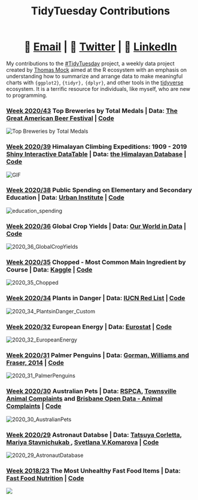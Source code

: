 # <div align="center"> <p>TidyTuesday Contributions</p> </br> 📧  [Email](mailto:EricFletcher3@gmail.com) | 💬  [Twitter](https://twitter.com/iamericfletcher) | 👔  [LinkedIn](https://www.linkedin.com/in/iamericfletcher/)

My contributions to the [#TidyTuesday](https://github.com/rfordatascience/tidytuesday) project, a weekly data project created by [Thomas Mock](https://github.com/jthomasmock) aimed at the R ecosystem with an emphasis on understanding how to summarize and arrange data to make meaningful charts with `{ggplot2}`, `{tidyr},` `{dplyr}`, and other tools in the [tidyverse](https://www.tidyverse.org/) ecosystem. It is a terrific resource for individuals, like myself, who are new to programming.

### [Week 2020/43](https://github.com/rfordatascience/tidytuesday/blob/master/data/2020/2020-10-20/readme.md) Top Breweries by Total Medals | Data: [The Great American Beer Festival](https://www.greatamericanbeerfestival.com/the-competition/winners/) | [Code](https://github.com/iamericfletcher/TidyTuesday/blob/master/2020/R/2020_43_Great_American_Beer_Festival.Rmd)
![Top Breweries by Total Medals](https://github.com/iamericfletcher/TidyTuesday/blob/master/2020/Plots/2020_43/top_breweries_by_total_medals_final.png)

### [Week 2020/39](https://github.com/rfordatascience/tidytuesday/blob/master/data/2020/2020-09-22/readme.md) Himalayan Climbing Expeditions: 1909 - 2019 [Shiny Interactive DataTable](https://iamericfletcher.shinyapps.io/Himalayan_Peaks_Shiny/) | Data: [the Himalayan Database](https://www.himalayandatabase.com/) | [Code](https://github.com/iamericfletcher/TidyTuesday/blob/master/2020/R/2020_39_Himalayan_Climbing_Expeditions_app.R)
![GIF](https://user-images.githubusercontent.com/64165327/95458196-d79e5680-093f-11eb-80ae-5a5fb3bdbab0.gif)

### [Week 2020/38](https://github.com/rfordatascience/tidytuesday/blob/master/data/2020/2020-09-15/readme.md) Public Spending on Elementary and Secondary Education | Data: [Urban Institute](https://datacatalog.urban.org/dataset/state-state-spending-kids-dataset) | [Code](https://github.com/iamericfletcher/TidyTuesday/blob/master/2020/R/2020_36_GlobalCropYields.Rmd)
![education_spending](https://user-images.githubusercontent.com/64165327/93117247-8bd3f680-f68c-11ea-9238-492f40f91962.png)

### [Week 2020/36](https://github.com/rfordatascience/tidytuesday/blob/master/data/2020/2020-09-01/readme.md) Global Crop Yields | Data: [Our World in Data](https://ourworldindata.org/crop-yields) | [Code](https://github.com/iamericfletcher/TidyTuesday/blob/master/2020/R/2020_36_GlobalCropYields.Rmd)
![2020_36_GlobalCropYields](https://user-images.githubusercontent.com/64165327/92004845-ba5ae480-ed10-11ea-99ee-5c9974eff7d5.png)

### [Week 2020/35](https://github.com/rfordatascience/tidytuesday/blob/master/data/2020/2020-08-25/readme.md) Chopped - Most Common Main Ingredient by Course | Data: [Kaggle](https://www.kaggle.com/jeffreybraun/chopped-10-years-of-episode-data) | [Code](https://github.com/iamericfletcher/TidyTuesday/blob/master/2020/R/2020_35_Chopped.Rmd)
![2020_35_Chopped](https://user-images.githubusercontent.com/64165327/91168544-d07afc00-e6a3-11ea-9198-a95f592239b0.png)

### [Week 2020/34](https://github.com/rfordatascience/tidytuesday/blob/master/data/2020/2020-08-18/readme.md) Plants in Danger | Data: [IUCN Red List](https://github.com/rfordatascience/tidytuesday/blob/master/data/2020/2020-08-18/readme.md) | [Code](https://github.com/iamericfletcher/TidyTuesday/blob/master/2020/R/2020_34_PlantsinDanger.Rmd)
![2020_34_PlantsinDanger_Custom](https://user-images.githubusercontent.com/64165327/90458481-88207480-e0cc-11ea-86af-9345ba309003.png)

### [Week 2020/32](https://github.com/rfordatascience/tidytuesday/blob/master/data/2020/2020-08-04/readme.md) European Energy | Data: [Eurostat](https://ec.europa.eu/eurostat/statistics-explained/index.php/Electricity_generation_statistics_%E2%80%93_first_results) | [Code](https://github.com/iamericfletcher/TidyTuesday/blob/master/2020/R/2020_32_EuropeanEnergy.Rmd)
![2020_32_EuropeanEnergy](https://user-images.githubusercontent.com/64165327/89354647-63b5a880-d687-11ea-89b0-671e4cc37a96.png)

### [Week 2020/31](https://github.com/rfordatascience/tidytuesday/blob/master/data/2020/2020-07-28/readme.md) Palmer Penguins | Data:  [Gorman, Williams and Fraser, 2014](https://github.com/rfordatascience/tidytuesday/blob/master/data/2020/2020-07-28/readme.md) | [Code](https://github.com/iamericfletcher/TidyTuesday/blob/master/2020/R/2020_31_PalmerPenguins.Rmd)
![2020_31_PalmerPenguins](https://user-images.githubusercontent.com/64165327/88607171-8a9f2980-d04c-11ea-9074-1b5263002d56.png)

### [Week 2020/30](https://github.com/rfordatascience/tidytuesday/blob/master/data/2020/2020-07-21/readme.md)  Australian Pets | Data:  [RSPCA](https://www.rspca.org.au/what-we-do/our-role-caring-animals/annual-statistics), [Townsville Animal Complaints](https://data.gov.au/data/dataset/animal-complaints) and [Brisbane Open Data - Animal Complaints](https://www.data.brisbane.qld.gov.au/data/dataset/96bec69c-6170-4ef0-93f1-eda279149b97) | [Code](https://github.com/iamericfletcher/TidyTuesday/blob/master/2020/R/2020_30_AustralianPets.Rmd)
![2020_30_AustralianPets](https://user-images.githubusercontent.com/64165327/88201653-bae26480-cc15-11ea-80d2-e3463320563d.png)

### [Week 2020/29](https://github.com/rfordatascience/tidytuesday/blob/master/data/2020/2020-07-14/readme.md)  Astronaut Databse | Data:  [Tatsuya Corletta](https://www.sciencedirect.com/science/article/abs/pii/S2214552420300444#!), [Mariya Stavnichukab ](https://www.sciencedirect.com/science/article/abs/pii/S2214552420300444#!),  [Svetlana V.Komarova](https://www.sciencedirect.com/science/article/abs/pii/S2214552420300444#!) | [Code](https://github.com/iamericfletcher/TidyTuesday/blob/master/2020/R/2020_29_AstronautDatabase.Rmd)
![2020_29_AstronautDatabase](https://user-images.githubusercontent.com/64165327/88200939-d5680e00-cc14-11ea-955a-f7c1d64206be.png)

### [Week 2018/23](https://github.com/rfordatascience/tidytuesday/tree/master/data/2018/2018-09-04) The Most Unhealthy Fast Food Items | Data: [Fast Food Nutrition](https://github.com/rfordatascience/tidytuesday/tree/master/data/2018/2018-09-04) | [Code](https://github.com/iamericfletcher/TidyTuesday/blob/master/2020/R%20-%20practice/2018_23_FastFoodCalories.Rmd)
![](https://user-images.githubusercontent.com/64165327/89416345-20951d00-d6fb-11ea-8f54-bb7bec6e291c.png)
